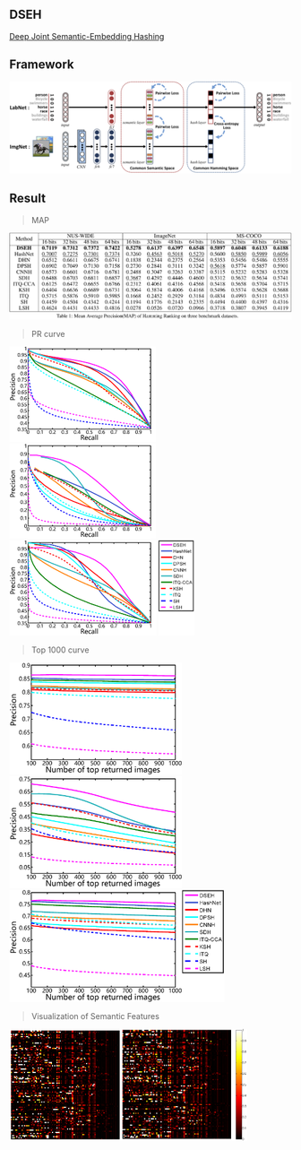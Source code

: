 ## DSEH
[Deep Joint Semantic-Embedding Hashing](https://www.ijcai.org/proceedings/2018/0332.pdf)

## Framework
![Framework](framework.png)

## Result
>MAP

![map](fig/map.png)
>PR curve

<img src="fig/pr_nuswide_32.png" height="170"/> <img src="fig/pr_imagenet_32.png" height="170"/> <img src="fig/pr_coco_32.png" height="170"/> <img src="fig/next.png" height="170"/> 

>Top 1000 curve

<img src="fig/Top1000_nuswide_32.png" height="200"/><img src="fig/Top1000_imagenet_32.png" height="200"/><img src="fig/Top1000_coco_32.png" height="200"/><img src="fig/next.png" height="200"/>

>Visualization of Semantic Features

<img src="fig/label_hot.png" height="200"/><img src="fig/image_hot.png" height="200"/>
